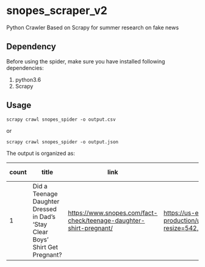 # snopes_scraper_v2
Python Crawler Based on Scrapy for summer research on fake news

## Dependency
Before using the spider, make sure you have installed following dependencies:
1. python3.6
2. Scrapy

## Usage

```
scrapy crawl snopes_spider -o output.csv 
```
or 
```
scrapy crawl snopes_spider -o output.json
```
The output is organized as:

 count |	title	| link	| cover image url	| ground truth 
--- | --- | --- | --- | ---
 1 | Did a Teenage Daughter Dressed in Dad’s ‘Stay Clear Boys’ Shirt Get Pregnant?	| https://www.snopes.com/fact-check/teenage-daughter-shirt-pregnant/ |	https://us-east-1.tchyn.io/snopes-production/uploads/2018/07/dad_shirt_pregnancy_not_same_girl_faux.jpg?resize=542,305 | false 
